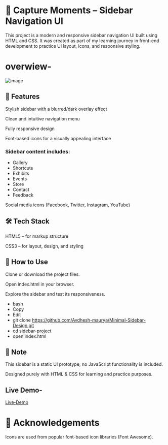 # 📸 Capture Moments – Sidebar Navigation UI
This project is a modern and responsive sidebar navigation UI built using HTML and CSS. It was created as part of my learning journey in front-end development to practice UI layout, icons, and responsive styling.
# overwiew-
![image](https://github.com/user-attachments/assets/65c72f7a-5db0-4e87-86f1-b2f6900c3928)

## 🌟 Features
Stylish sidebar with a blurred/dark overlay effect

Clean and intuitive navigation menu

Fully responsive design

Font-based icons for a visually appealing interface

### Sidebar content includes:

- Gallery
- Shortcuts
- Exhibits
- Events
- Store
- Contact
- Feedback

Social media icons (Facebook, Twitter, Instagram, YouTube)

## 🛠️ Tech Stack
HTML5 – for markup structure

CSS3 – for layout, design, and styling

## 🚀 How to Use
Clone or download the project files.

Open index.html in your browser.

Explore the sidebar and test its responsiveness.

- bash
- Copy
- Edit
- git clone <https://github.com/Avdhesh-maurya/Minimal-Sidebar-Design.git>
- cd sidebar-project
- open index.html
## 📌 Note
This sidebar is a static UI prototype; no JavaScript functionality is included.

Designed purely with HTML & CSS for learning and practice purposes.

## Live Demo-
[Live-Demo](https://avdhesh-maurya.github.io/Minimal-Sidebar-Design/)

# 🙌 Acknowledgements
Icons are used from popular font-based icon libraries (Font Awesome).
